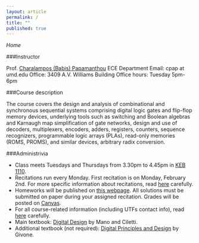 ```yaml
---
layout: article
permalink: /
title: ""
published: true
---
```


*Home*

###Instructor

Prof. [Charalampos (Babis) Papamanthou](http://www.ece.umd.edu/~cpap) 
ECE Department
Email: cpap at umd.edu
Office: 3409 A.V. Williams Building
Office hours: Tuesday 5pm-6pm

###Course description

The course covers the design and analysis of combinational and synchronous sequential systems comprising digital logic gates and flip-flop memory devices, underlying tools such as switching and Boolean algebras and Karnaugh map simplification of gate networks, design and use of decoders, multiplexers, encoders, adders, registers, counters, sequence recognizers, programmable logic arrays (PLAs), read-only memories (ROMS, PROMS), and similar devices, arbitrary radix conversion.




###Administrivia

* Class meets Tuesdays and Thursdays from 3.30pm to 4.45pm in [KEB 1110](https://www.google.com/maps/@38.991376,-76.937308,3a,75y,233.26h,95.04t/data=!3m4!1e1!3m2!1s3spIc80iU0EbI3zK7zCSNg!2e0!6m1!1e1).
* Recitations run every Monday. First recitation is on Monday, February 2nd. For more specific information about recitations, read [here](http://enee244.github.io/syllabus/syllabus_244.pdf) carefully.
* Homeworks will be published on [this webpage](http://enee244.github.io/homeworks). All solutions must be submitted on paper during your assigned recitation. Grades will be posted on [Canvas](https://myelms.umd.edu/login).
* For all course-related information (including UTFs contact info), read [here](http://enee244.github.io/syllabus/syllabus_244.pdf) carefully.
* Main textbook: [Digital Design](http://www.pearsonhighered.com/educator/product/Digital-Design/9780132774208.page) by Mano and Ciletti.
* Additional textbook (not required): [Digital Principles and Design](http://highered.mheducation.com/sites/0072525037/index.html) by Givone.

